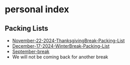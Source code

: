 # personal index

## Packing Lists

- [November-22-2024-ThanksgivingBreak-Packing-List](2024/November-22-2024-ThanksgivingBreak-Packing-List)
- [December-17-2024-WinterBreak-Packing-List](December-17-2024-WinterBreak-Packing-List) 
- [September-break](September-break)
- We will not be coming back for another break
